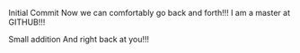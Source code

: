 Initial Commit
Now we can comfortably go back and forth!!! 
I am a master at GITHUB!!!


Small addition
And right back at you!!! 